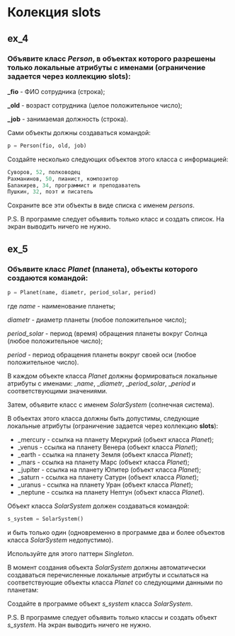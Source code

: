 # Колекция **__slots__**

## ex_4
### Объявите класс _Person_, в объектах которого разрешены только локальные атрибуты с именами (ограничение задается через коллекцию __slots__):

**_fio** - ФИО сотрудника (строка);

**_old** - возраст сотрудника (целое положительное число);

**_job** - занимаемая должность (строка).

Сами объекты должны создаваться командой:

```python
p = Person(fio, old, job)
```

Создайте несколько следующих объектов этого класса с информацией:

```python
Суворов, 52, полководец
Рахманинов, 50, пианист, композитор
Балакирев, 34, программист и преподаватель
Пушкин, 32, поэт и писатель
```
Сохраните все эти объекты в виде списка с именем _persons_.

P.S. В программе следует объявить только класс и создать список. На экран выводить ничего не нужно.

## ex_5
### Объявите класс _Planet_ (планета), объекты которого создаются командой:

```python
p = Planet(name, diametr, period_solar, period)
```

где _name_ - наименование планеты;

_diametr_ - диаметр планеты (любое положительное число);

_period_solar_ - период (время) обращения планеты вокруг Солнца (любое положительное число);

_period_ - период обращения планеты вокруг своей оси (любое положительное число).

В каждом объекте класса _Planet_ должны формироваться локальные атрибуты с именами: __name_, __diametr_, __period_solar_, __period_ и соответствующими значениями.

Затем, объявите класс с именем _SolarSystem_ (солнечная система).

В объектах этого класса должны быть допустимы, следующие локальные атрибуты (ограничение задается через коллекцию __slots__):

- _mercury - ссылка на планету Меркурий (объект класса _Planet_);
- _venus - ссылка на планету Венера (объект класса _Planet_);
- _earth - ссылка на планету Земля (объект класса _Planet_);
- _mars - ссылка на планету Марс (объект класса _Planet_);
- _jupiter - ссылка на планету Юпитер (объект класса _Planet_);
- _saturn - ссылка на планету Сатурн (объект класса _Planet_);
- _uranus - ссылка на планету Уран (объект класса _Planet_);
- _neptune - ссылка на планету Нептун (объект класса _Planet_).

Объект класса _SolarSystem_ должен создаваться командой:

```python
s_system = SolarSystem()
```
и быть только один (одновременно в программе два и более объектов класса _SolarSystem_ недопустимо).

Используйте для этого паттерн _Singleton_.

В момент создания объекта _SolarSystem_ должны автоматически создаваться перечисленные локальные атрибуты и ссылаться на соответствующие объекты класса _Planet_ со следующими данными по планетам:

Создайте в программе объект _s_system_ класса _SolarSystem_.

P.S. В программе следует объявить только классы и создать объект _s_system_. На экран выводить ничего не нужно.
